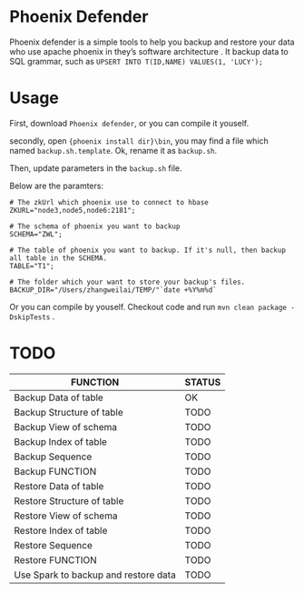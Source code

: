 # Phoenix Defender

Phoenix defender is a simple tools to help you backup and restore your data who use apache phoenix in they’s software architecture . It backup data to SQL grammar, such as `UPSERT INTO T(ID,NAME) VALUES(1, 'LUCY');`

# Usage

First, download `Phoenix defender`, or you can compile it youself.

secondly,  open `{phoenix install dir}\bin`, you may find a file which named `backup.sh.template`. Ok, rename it as `backup.sh`.

Then, update parameters in the `backup.sh` file.

Below are the paramters: 

````
# The zkUrl which phoenix use to connect to hbase
ZKURL="node3,node5,node6:2181";

# The schema of phoenix you want to backup
SCHEMA="ZWL";

# The table of phoenix you want to backup. If it's null, then backup all table in the SCHEMA.
TABLE="T1";

# The folder which your want to store your backup's files. 
BACKUP_DIR="/Users/zhangweilai/TEMP/"`date +%Y%m%d`

````

Or you can compile by youself. Checkout code and run `mvn clean package -DskipTests` .

# TODO

| FUNCTION | STATUS |
|  ----  | ----  |
|Backup Data of table | OK |
|Backup Structure of table | TODO |
|Backup View of schema | TODO |
|Backup Index of table | TODO |
|Backup Sequence | TODO |
|Backup FUNCTION| TODO |
|Restore Data of table | TODO |
|Restore Structure of table| TODO|
|Restore View of schema | TODO |
|Restore Index of table | TODO |
|Restore Sequence | TODO |
|Restore FUNCTION| TODO |
|Use Spark to backup and restore data| TODO |


